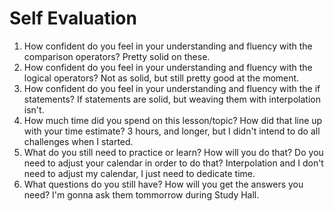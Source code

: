 # Self Evaluation

1. How confident do you feel in your understanding and fluency with the comparison operators?
    Pretty solid on these.
1. How confident do you feel in your understanding and fluency with the logical operators?
   Not as solid, but still pretty good at the moment.
1. How confident do you feel in your understanding and fluency with the if statements?
   If statements are solid, but weaving them with interpolation isn't.
1. How much time did you spend on this lesson/topic? How did that line up with your time estimate?
   3 hours, and longer, but I didn't intend to do all challenges when I started. 
1. What do you still need to practice or learn? How will you do that? Do you need to adjust your calendar in order to do that?
   Interpolation and I don't need to adjust my calendar, I just need to dedicate time.
1. What questions do you still have? How will you get the answers you need?
   I'm gonna ask them tommorrow during Study Hall.
